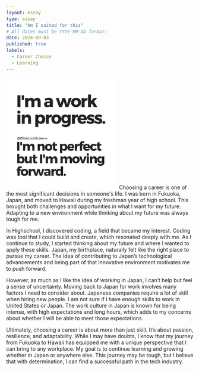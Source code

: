 ```yaml
---
layout: essay
type: essay
title: "Am I suited for this"
# All dates must be YYYY-MM-DD format!
date: 2024-09-03
published: true
labels:
  - Career Choice
  - Learning
---
```

<img width="300px" class="rounded float-start pe-4" src="../img/WIP Quote.jpg">
Choosing a career is one of the most significant decisions in someone's life. I was born in Fukuoka, Japan, and moved to Hawaii during my freshman year of high school. This brought both challenges and opportunities in what I want for my future. Adapting to a new environment while thinking about my future was always tough for me.

In Highschool, I discovered coding, a field that became my interest. Coding was tool that I could build and create, which resonated deeply with me. As I continue to study, I started thinking about my future and where I wanted to apply these skills. Japan, my birthplace, naturally felt like the right place to pursue my career. The idea of contributing to Japan’s technological advancements and being part of that innovative environment motivates me to push forward.

However, as much as I like the idea of working in Japan, I can’t help but feel a sense of uncertainty. Moving back to Japan for work involves many factors I need to consider about. Japanese companies require a lot of skill when hiring new people. I am not sure if I have enough skills to work in United States or Japan. The work culture in Japan is known for being intense, with high expectations and long hours, which adds to my concerns about whether I will be able to meet those expectations.

Ultimately, choosing a career is about more than just skill. It’s about passion, resilience, and adaptability. While I may have doubts, I know that my journey from Fukuoka to Hawaii has equipped me with a unique perspective  that I can bring to any workplace. My goal is to continue learning and growing whether in Japan or anywhere else. This journey may be tough, but I believe that with determination, I can find a successful path in the tech industry.
